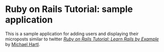 # Ruby on Rails Tutorial: sample application

This is a sample application for adding users and displaying their microposts similar to twitter
[*Ruby on Rails Tutorial: Learn Rails by Example*](http://railstutorial.org/)
by [Michael Hartl](http://michaelhartl.com/).

